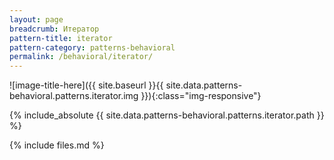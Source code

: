 ```yaml
---
layout: page
breadcrumb: Итератор
pattern-title: iterator
pattern-category: patterns-behavioral
permalink: /behavioral/iterator/
---
```

![image-title-here]({{ site.baseurl }}{{ site.data.patterns-behavioral.patterns.iterator.img }}){:class="img-responsive"}

{% include_absolute {{ site.data.patterns-behavioral.patterns.iterator.path }} %}

{% include files.md %}
